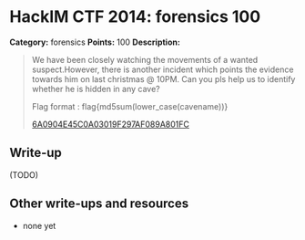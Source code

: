 # HackIM CTF 2014: forensics 100

**Category:** forensics
**Points:** 100
**Description:**

> We have been closely watching the movements of a wanted suspect.However, there is another incident which points the evidence towards him on last christmas @ 10PM. Can you pls help us to identify whether he is hidden in any cave? 
> 
> Flag format : flag{md5sum(lower\_case(cavename))}
>
>	[6A0904E45C0A03019F297AF089A801FC](6A0904E45C0A03019F297AF089A801FC)

## Write-up

(TODO)

## Other write-ups and resources

* none yet
